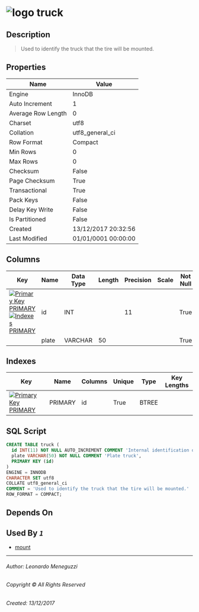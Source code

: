 

# ![logo](../../../../../Images/table.svg) truck

## <a name="#Description"></a>Description
> Used to identify the truck that the tire will be mounted.
## <a name="#Properties"></a>Properties
|Name|Value|
|---|---|
|Engine|InnoDB|
|Auto Increment|1|
|Average Row Length|0|
|Charset|utf8|
|Collation|utf8_general_ci|
|Row Format|Compact|
|Min Rows|0|
|Max Rows|0|
|Checksum|False|
|Page Checksum|True|
|Transactional|True|
|Pack Keys|False|
|Delay Key Write|False|
|Is Partitioned|False|
|Created|13/12/2017 20:32:56|
|Last Modified|01/01/0001 00:00:00|


## <a name="#Columns"></a>Columns
|Key|Name|Data Type|Length|Precision|Scale|Not Null|Auto Increment|Default|Virtual|Unsigned|Zerofill|Binary|Description
|---|---|---|---|---|---|---|---|---|---|---|---|---|---
|[![Primary Key PRIMARY](../../../../../Images/primarykey.svg)](#Indexes)[![Indexes PRIMARY](../../../../../Images/index.svg)](#Indexes)|id|INT||11||True|True||False|False|False|False|Internal identification of records for this table|
||plate|VARCHAR|50|||True|False||False|False|False|False|Plate truck|

## <a name="#Indexes"></a>Indexes
|Key|Name|Columns|Unique|Type|Key Lengths
|---|---|---|---|---|---
|[![Primary Key PRIMARY](../../../../../Images/primarykey.svg)](#Indexes)|PRIMARY|id|True|BTREE||

## <a name="#SqlScript"></a>SQL Script
```SQL
CREATE TABLE truck (
  id INT(11) NOT NULL AUTO_INCREMENT COMMENT 'Internal identification of records for this table',
  plate VARCHAR(50) NOT NULL COMMENT 'Plate truck',
  PRIMARY KEY (id)
)
ENGINE = INNODB
CHARACTER SET utf8
COLLATE utf8_general_ci
COMMENT = 'Used to identify the truck that the tire will be mounted.'
ROW_FORMAT = COMPACT;
```

## <a name="#DependsOn"></a>Depends On


## <a name="#UsedBy"></a>Used By _`1`_
- [mount](mount.md)


___
###### Author: Leonardo Meneguzzi
###### Copyright © All Rights Reserved
###### Created: 13/12/2017
